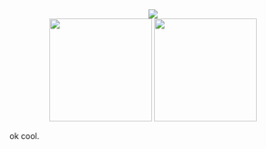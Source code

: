 <div align="center"><a href="https://discord.com/users/486245169272979466"><img src="https://lanyard.cnrad.dev/api/486245169272979466"></a><br>
<a href="https://github.com/MeHateHumans/"><img src="https://github-stats-alpha.vercel.app/api?username=MeHateHumans&cc=0d1117&tc=fff&ic=fff&bc=0d1117" height="180" width="auto"></a>
<img src="https://readme.anditv.it/api/top-langs/?username=MeHateHumans&langs_count=8&layout=compact&text_color=daf7dc&bg_color=151515" height="180" width="auto">
</div>

ok cool.
